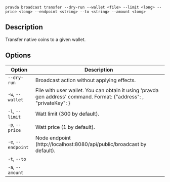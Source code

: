 <!--
THIS FILE IS GENERATED. DO NOT EDIT MANUALLY!
-->

```pravda broadcast transfer --dry-run --wallet <file> --limit <long> --price <long> --endpoint <string> --to <string> --amount <long>```

## Description
Transfer native coins to a given wallet.
## Options

|Option|Description|
|----|----|
|`--dry-run`|Broadcast action without applying effects.
|`-w`, `--wallet`|File with user wallet. You can obtain it using 'pravda gen address' command. Format: {"address": <public key>, "privateKey": <private key>}
|`-l`, `--limit`|Watt limit (300 by default).
|`-p`, `--price`|Watt price (1 by default).
|`-e`, `--endpoint`|Node endpoint (http://localhost:8080/api/public/broadcast by default).
|`-t`, `--to`|
|`-a`, `--amount`|
